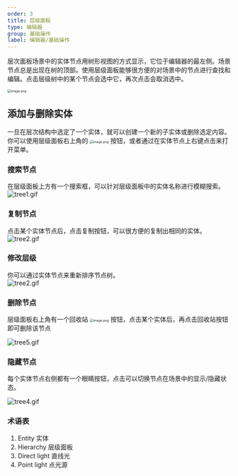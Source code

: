 ```yaml
---
order: 3
title: 层级面板
type: 编辑器
group: 基础操作
label: 编辑器/基础操作
---
```


层次面板场景中的实体节点用树形视图的方式显示，它位于编辑器的最左侧。场景节点总是出现在树的顶部。使用层级面板能够很方便的对场景中的节点进行查找和编辑。点击层级树中的某个节点会选中它，再次点击会取消选中。

<img src="https://img.alicdn.com/imgextra/i3/O1CN010JEnsw1aXJ9wTddi9_!!6000000003339-2-tps-624-788.png" alt="image.png" style="zoom:50%;" />

## 添加与删除实体

一旦在层次结构中选定了一个实体，就可以创建一个新的子实体或删除选定内容。你可以使用层级面板右上角的 <img src="https://img.alicdn.com/imgextra/i2/O1CN0174RKfI1dp7PPeLmHn_!!6000000003784-2-tps-34-38.png" alt="image.png" style="zoom:50%;" /> 按钮，或者通过在实体节点上右键点击来打开菜单。

### 搜索节点

在层级面板上方有一个搜索框，可以针对层级面板中的实体名称进行模糊搜索。  
![tree1.gif](https://img.alicdn.com/imgextra/i2/O1CN01Gtc4BT1RMTFN3L7aH_!!6000000002097-1-tps-231-354.gif)

### 复制节点

点击某个实体节点后，点击复制按钮，可以很方便的复制出相同的实体。  
![tree2.gif](https://img.alicdn.com/imgextra/i4/O1CN01sf5eCY1vGuufPYKGq_!!6000000006146-1-tps-231-354.gif)

### 修改层级

你可以通过实体节点来重新排序节点树。  
![tree2.gif](https://img.alicdn.com/imgextra/i3/O1CN01lBh8na1zWGecdjEvt_!!6000000006721-1-tps-939-549.gif)

### 删除节点

层级面板右上角有一个回收站 <img src="https://img.alicdn.com/imgextra/i4/O1CN01i25J1t1MFXARTy5NA_!!6000000001405-2-tps-32-46.png" alt="image.png" style="zoom:50%;" /> 按钮，点击某个实体后，再点击回收站按钮即可删除该节点

![tree5.gif](https://img.alicdn.com/imgextra/i4/O1CN01eGhuHb1Zt0ItZsnzc_!!6000000003251-1-tps-305-312.gif)

### 隐藏节点

每个实体节点右侧都有一个眼睛按钮，点击可以切换节点在场景中的显示/隐藏状态。

![tree4.gif](https://img.alicdn.com/imgextra/i3/O1CN01A0iZVl1jLhfJw4Ulh_!!6000000004532-1-tps-939-549.gif)

### 术语表

1. Entity 实体
1. Hierarchy 层级面板
1. Direct light 直线光
1. Point light 点光源
